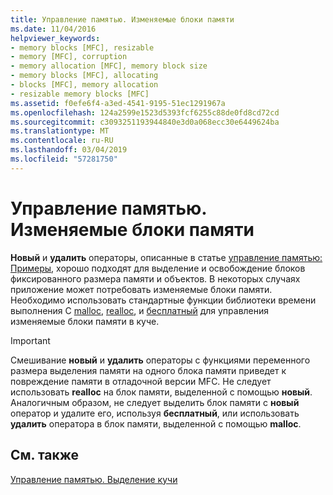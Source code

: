 ```yaml
---
title: Управление памятью. Изменяемые блоки памяти
ms.date: 11/04/2016
helpviewer_keywords:
- memory blocks [MFC], resizable
- memory [MFC], corruption
- memory allocation [MFC], memory block size
- memory blocks [MFC], allocating
- blocks [MFC], memory allocation
- resizable memory blocks [MFC]
ms.assetid: f0efe6f4-a3ed-4541-9195-51ec1291967a
ms.openlocfilehash: 124a2599e1523d5393fcf6255c88de0fd8cd72cd
ms.sourcegitcommit: c3093251193944840e3d0a068ecc30e6449624ba
ms.translationtype: MT
ms.contentlocale: ru-RU
ms.lasthandoff: 03/04/2019
ms.locfileid: "57281750"
---
```

# <a name="memory-management-resizable-memory-blocks"></a>Управление памятью. Изменяемые блоки памяти

**Новый** и **удалить** операторы, описанные в статье [управление памятью: Примеры](../mfc/memory-management-examples.md), хорошо подходят для выделение и освобождение блоков фиксированного размера памяти и объектов. В некоторых случаях приложение может потребовать изменяемые блоки памяти. Необходимо использовать стандартные функции библиотеки времени выполнения C [malloc](../c-runtime-library/reference/malloc.md), [realloc](../c-runtime-library/reference/realloc.md), и [бесплатный](../c-runtime-library/reference/free.md) для управления изменяемые блоки памяти в куче.

> [!IMPORTANT]
>  Смешивание **новый** и **удалить** операторы с функциями переменного размера выделения памяти на одного блока памяти приведет к повреждение памяти в отладочной версии MFC. Не следует использовать **realloc** на блок памяти, выделенной с помощью **новый**. Аналогичным образом, не следует выделить блок памяти с **новый** оператор и удалите его, используя **бесплатный**, или использовать **удалить** оператора в блок памяти, выделенной с помощью **malloc**.

## <a name="see-also"></a>См. также

[Управление памятью. Выделение кучи](../mfc/memory-management-heap-allocation.md)
